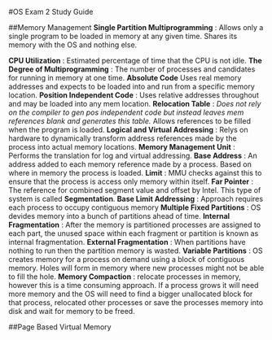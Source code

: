 #OS Exam 2 Study Guide

##Memory Management
<b>Single Partition Multiprogramming</b> : Allows only a single program to be loaded in memory at any given time. Shares its memory with the OS and nothing else.

<b>CPU Utilization</b> : Estimated percentage of time that the CPU is not idle.
<b>The Degree of Multiprogramming</b> : The number of processes and candidates for running in memory at one time.
<b>Absolute Code</b> Uses real memory addresses and expects to be loaded into and run from a specific memory location.
<b>Position Independent Code</b> : Uses relative addresses throughout and may be loaded into any mem location.
<b>Relocation Table</b> : <i>Does not rely on the compiler to gen pos independent code but instead leaves mem references blank and generates this table.</i> Allows references to be filled when the program is loaded.
<b>Logical and Virtual Addressing</b> : Relys on hardware to dynamically transform address references made by the process into actual memory locations.
<b>Memory Management Unit</b> : Performs the translation for log and virtual addressing.
<b>Base Address</b> : An address added to each memory reference made by a process. Based on where in memory the process is loaded.
<b>Limit</b> : MMU checks against this to ensure that the process is access only memory within itself.
<b>Far Pointer</b> : The reference for combined segment value and offset by Intel. This type of system is called <b>Segmentation</b>.
<b>Base Limit Addressing</b> : Approach requires each process to occupy contiguous memory
<b>Multiple Fixed Partitions</b> : OS devides memory into a bunch of partitions ahead of time.
<b>Internal Fragmentation</b> : After the memory is partitioned processes are assigned to each part, the unused space within each fragment or partition is known as internal fragmentation.
<b>External Fragmentation</b> : When partitions have nothing to run then the partition memory is wasted.
<b>Variable Partitions</b> : OS creates memory for a process on demand using a block of contiguous memory. Holes will form in memory where new processes might not be able to fill the hole.
<b>Memory Compaction</b> : relocate processes in memory, however this is a time consuming approach. If a process grows it will need more memory and the OS will need to find a bigger unallocated block for that process, relocated other processes or save the processes memory into disk and wait for memory to be freed.

##Page Based Virtual Memory
